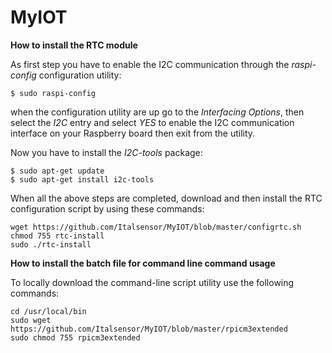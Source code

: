 # MyIOT

**How to install the RTC module**

As first step you have to enable the I2C communication through the *raspi-config* configuration utility:

```
$ sudo raspi-config
```

when the configuration utility are up go to the *Interfacing Options*, then select the *I2C* entry and select *YES* to enable the I2C communication interface on your Raspberry board then exit from the utility.

Now you have to install the *I2C-tools* package:

```
$ sudo apt-get update
$ sudo apt-get install i2c-tools
```

When all the above steps are completed, download and then install the RTC configuration script by using these commands:

```
wget https://github.com/Italsensor/MyIOT/blob/master/configrtc.sh
chmod 755 rtc-install
sudo ./rtc-install
```

**How to install the batch file for command line command usage**

To locally download the command-line script utility use the following commands:

```
cd /usr/local/bin
sudo wget https://github.com/Italsensor/MyIOT/blob/master/rpicm3extended
sudo chmod 755 rpicm3extended
```
